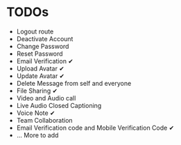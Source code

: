 # TODOs

* Logout route
* Deactivate Account
* Change Password
* Reset Password
* Email Verification ✔
* Upload Avatar ✔
* Update Avatar ✔
* Delete Message from self and everyone
* File Sharing ✔
* Video and Audio call
* Live Audio Closed Captioning
* Voice Note ✔
* Team Collaboration
* Email Verification code and Mobile Verification Code ✔
* ... More to add